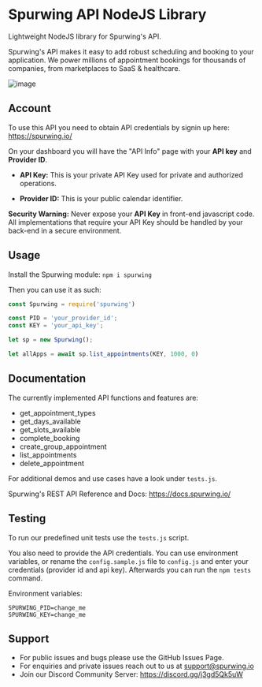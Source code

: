 # Spurwing API NodeJS Library

Lightweight NodeJS library for Spurwing's API.

Spurwing's API makes it easy to add robust scheduling and booking to your application. We power millions of appointment bookings for thousands of companies, from marketplaces to SaaS & healthcare. 

![image](https://user-images.githubusercontent.com/9488406/119051709-cd5b3500-b9c3-11eb-8951-cc153b65f31e.png)

## Account
To use this API you need to obtain API credentials by signin up here: https://spurwing.io/

On your dashboard you will have the "API Info" page with your **API key** and **Provider ID**.

- **API Key:** This is your private API Key used for private and authorized operations.

- **Provider ID:** This is your public calendar identifier.

**Security Warning:** Never expose your **API Key** in front-end javascript code. All implementations that require your API Key should be handled by your back-end in a secure environment.

## Usage
Install the Spurwing module: `npm i spurwing`

Then you can use it as such:
```js
const Spurwing = require('spurwing')

const PID = 'your_provider_id';
const KEY = 'your_api_key';

let sp = new Spurwing();

let allApps = await sp.list_appointments(KEY, 1000, 0)

```
## Documentation

The currently implemented API functions and features are:

- get_appointment_types
- get_days_available
- get_slots_available
- complete_booking
- create_group_appointment
- list_appointments
- delete_appointment

For additional demos and use cases have a look under `tests.js`.

Spurwing's REST API Reference and Docs: https://docs.spurwing.io/

## Testing
To run our predefined unit tests use the `tests.js` script.

You also need to provide the API credentials. You can use environment variables, or rename the `config.sample.js` file to `config.js` and enter your credentials (provider id and api key). Afterwards you can run the `npm tests` command.

Environment variables:
```
SPURWING_PID=change_me
SPURWING_KEY=change_me
```

## Support
- For public issues and bugs please use the GitHub Issues Page.
- For enquiries and private issues reach out to us at support@spurwing.io
- Join our Discord Community Server: https://discord.gg/j3gd5Qk5uW
